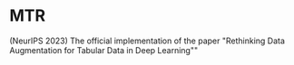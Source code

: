# MTR
(NeurIPS 2023) The official implementation of the paper "Rethinking Data Augmentation for Tabular Data in Deep Learning""
